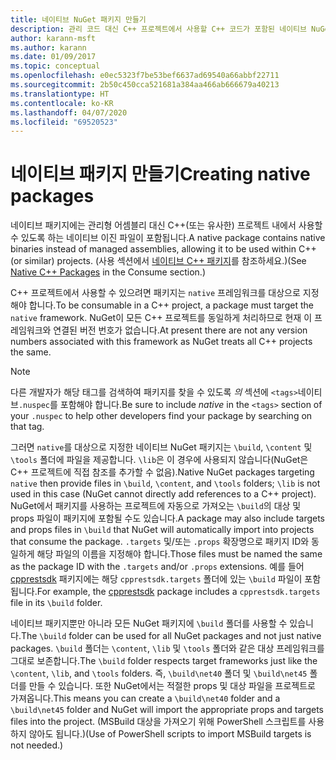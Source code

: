 ```yaml
---
title: 네이티브 NuGet 패키지 만들기
description: 관리 코드 대신 C++ 프로젝트에서 사용할 C++ 코드가 포함된 네이티브 NuGet 패키지를 만드는 방법에 대한 세부 정보입니다.
author: karann-msft
ms.author: karann
ms.date: 01/09/2017
ms.topic: conceptual
ms.openlocfilehash: e0ec5323f7be53bef6637ad69540a66abbf22711
ms.sourcegitcommit: 2b50c450cca521681a384aa466ab666679a40213
ms.translationtype: HT
ms.contentlocale: ko-KR
ms.lasthandoff: 04/07/2020
ms.locfileid: "69520523"
---
```

# <a name="creating-native-packages"></a><span data-ttu-id="778f3-103">네이티브 패키지 만들기</span><span class="sxs-lookup"><span data-stu-id="778f3-103">Creating native packages</span></span>

<span data-ttu-id="778f3-104">네이티브 패키지에는 관리형 어셈블리 대신 C++(또는 유사한) 프로젝트 내에서 사용할 수 있도록 하는 네이티브 이진 파일이 포함됩니다.</span><span class="sxs-lookup"><span data-stu-id="778f3-104">A native package contains native binaries instead of managed assemblies, allowing it to be used within C++ (or similar) projects.</span></span> <span data-ttu-id="778f3-105">(사용 섹션에서 [네이티브 C++ 패키지](../consume-packages/finding-and-choosing-packages.md#native-c-packages)를 참조하세요.)</span><span class="sxs-lookup"><span data-stu-id="778f3-105">(See [Native C++ Packages](../consume-packages/finding-and-choosing-packages.md#native-c-packages) in the Consume section.)</span></span>

<span data-ttu-id="778f3-106">C++ 프로젝트에서 사용할 수 있으려면 패키지는 `native` 프레임워크를 대상으로 지정해야 합니다.</span><span class="sxs-lookup"><span data-stu-id="778f3-106">To be consumable in a C++ project, a package must target the `native` framework.</span></span> <span data-ttu-id="778f3-107">NuGet이 모든 C++ 프로젝트를 동일하게 처리하므로 현재 이 프레임워크와 연결된 버전 번호가 없습니다.</span><span class="sxs-lookup"><span data-stu-id="778f3-107">At present there are not any version numbers associated with this framework as NuGet treats all C++ projects the same.</span></span>

> [!Note]
> <span data-ttu-id="778f3-108">다른 개발자가 해당 태그를 검색하여 패키지를 찾을 수 있도록 *의*  섹션에 `<tags>`네이티브`.nuspec`를 포함해야 합니다.</span><span class="sxs-lookup"><span data-stu-id="778f3-108">Be sure to include *native* in the `<tags>` section of your `.nuspec` to help other developers find your package by searching on that tag.</span></span>

<span data-ttu-id="778f3-109">그러면 `native`를 대상으로 지정한 네이티브 NuGet 패키지는 `\build`, `\content` 및 `\tools` 폴더에 파일을 제공합니다. `\lib`은 이 경우에 사용되지 않습니다(NuGet은 C++ 프로젝트에 직접 참조를 추가할 수 없음).</span><span class="sxs-lookup"><span data-stu-id="778f3-109">Native NuGet packages targeting `native` then provide files in `\build`, `\content`, and `\tools` folders; `\lib` is not used in this case (NuGet cannot directly add references to a C++ project).</span></span> <span data-ttu-id="778f3-110">NuGet에서 패키지를 사용하는 프로젝트에 자동으로 가져오는 `\build`의 대상 및 props 파일이 패키지에 포함될 수도 있습니다.</span><span class="sxs-lookup"><span data-stu-id="778f3-110">A package may also include targets and props files in `\build` that NuGet will automatically import into projects that consume the package.</span></span> <span data-ttu-id="778f3-111">`.targets` 및/또는 `.props` 확장명으로 패키지 ID와 동일하게 해당 파일의 이름을 지정해야 합니다.</span><span class="sxs-lookup"><span data-stu-id="778f3-111">Those files must be named the same as the package ID with the `.targets` and/or `.props` extensions.</span></span> <span data-ttu-id="778f3-112">예를 들어 [cpprestsdk](https://nuget.org/packages/cpprestsdk/) 패키지에는 해당 `cpprestsdk.targets` 폴더에 있는 `\build` 파일이 포함됩니다.</span><span class="sxs-lookup"><span data-stu-id="778f3-112">For example, the [cpprestsdk](https://nuget.org/packages/cpprestsdk/) package includes a `cpprestsdk.targets` file in its `\build` folder.</span></span>

<span data-ttu-id="778f3-113">네이티브 패키지뿐만 아니라 모든 NuGet 패키지에 `\build` 폴더를 사용할 수 있습니다.</span><span class="sxs-lookup"><span data-stu-id="778f3-113">The `\build` folder can be used for all NuGet packages and not just native packages.</span></span> <span data-ttu-id="778f3-114">`\build` 폴더는 `\content`, `\lib` 및 `\tools` 폴더와 같은 대상 프레임워크를 그대로 보존합니다.</span><span class="sxs-lookup"><span data-stu-id="778f3-114">The `\build` folder respects target frameworks just like the `\content`, `\lib`, and `\tools` folders.</span></span> <span data-ttu-id="778f3-115">즉, `\build\net40` 폴더 및 `\build\net45` 폴더를 만들 수 있습니다. 또한 NuGet에서는 적절한 props 및 대상 파일을 프로젝트로 가져옵니다.</span><span class="sxs-lookup"><span data-stu-id="778f3-115">This means you can create a `\build\net40` folder and a `\build\net45` folder and NuGet will import the appropriate props and targets files into the project.</span></span> <span data-ttu-id="778f3-116">(MSBuild 대상을 가져오기 위해 PowerShell 스크립트를 사용하지 않아도 됩니다.)</span><span class="sxs-lookup"><span data-stu-id="778f3-116">(Use of PowerShell scripts to import MSBuild targets is not needed.)</span></span>
